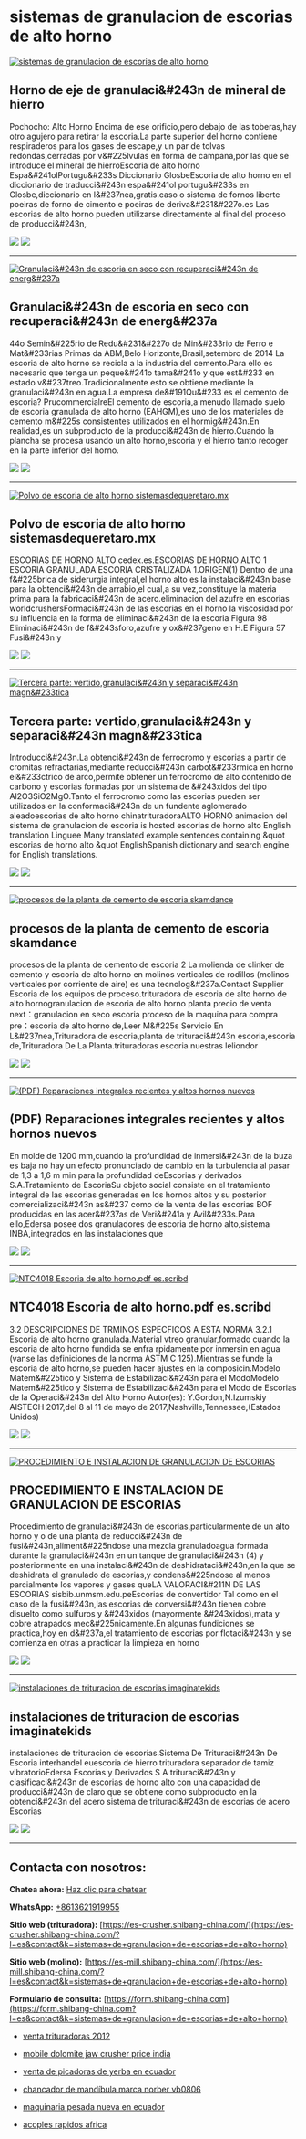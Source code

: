 # sistemas de granulacion de escorias de alto horno

<a href="https://swt.shibang-china.com/?l=es&img&k=sistemas+de+granulacion+de+escorias+de+alto+horno" target="_blank">![sistemas de granulacion de escorias de alto horno](http://static.shibang-china.com/all-800x300/1157.jpg)</a>

## Horno de eje de granulaci&#243n de mineral de hierro
Pochocho: Alto Horno Encima de ese orificio,pero debajo de las toberas,hay otro agujero para retirar la escoria.La parte superior del horno contiene respiraderos para los gases de escape,y un par de tolvas redondas,cerradas por v&#225lvulas en forma de campana,por las que se introduce el mineral de hierroEscoria de alto horno Espa&#241olPortugu&#233s Diccionario GlosbeEscoria de alto horno en el diccionario de traducci&#243n espa&#241ol portugu&#233s en Glosbe,diccionario en l&#237nea,gratis.caso o sistema de fornos liberte poeiras de forno de cimento e poeiras de deriva&#231&#227o.es Las escorias de alto horno pueden utilizarse directamente al final del proceso de producci&#243n,


<a href="https://whatsapp.shibangsoft.com/WhatsApp.php" target="_blank" title="WhatsApp">![](http://static.shibang-china.com/icon/whatsapp.png)</a> <a href="https://swt.shibang-china.com/?l=es&icon&k=sistemas+de+granulacion+de+escorias+de+alto+horno" target="_blank">![](http://static.shibang-china.com/icon/chat-es.png)</a>

---

<a href="https://swt.shibang-china.com/?l=es&img&k=sistemas+de+granulacion+de+escorias+de+alto+horno" target="_blank">![Granulaci&#243n de escoria en seco con recuperaci&#243n de energ&#237a](http://static.shibang-china.com/all-800x300/11.jpg)</a>

## Granulaci&#243n de escoria en seco con recuperaci&#243n de energ&#237a
44o Semin&#225rio de Redu&#231&#227o de Min&#233rio de Ferro e Mat&#233rias Primas da ABM,Belo Horizonte,Brasil,setembro de 2014 La escoria de alto horno se recicla a la industria del cemento.Para ello es necesario que tenga un peque&#241o tama&#241o y que est&#233 en estado v&#237treo.Tradicionalmente esto se obtiene mediante la granulaci&#243n en agua.La empresa de&#191Qu&#233 es el cemento de escoria? PrucommercialreEl cemento de escoria,a menudo llamado suelo de escoria granulada de alto horno (EAHGM),es uno de los materiales de cemento m&#225s consistentes utilizados en el hormig&#243n.En realidad,es un subproducto de la producci&#243n de hierro.Cuando la plancha se procesa usando un alto horno,escoria y el hierro tanto recoger en la parte inferior del horno.


<a href="https://whatsapp.shibangsoft.com/WhatsApp.php" target="_blank" title="WhatsApp">![](http://static.shibang-china.com/icon/whatsapp.png)</a> <a href="https://swt.shibang-china.com/?l=es&icon&k=sistemas+de+granulacion+de+escorias+de+alto+horno" target="_blank">![](http://static.shibang-china.com/icon/chat-es.png)</a>

---

<a href="https://swt.shibang-china.com/?l=es&img&k=sistemas+de+granulacion+de+escorias+de+alto+horno" target="_blank">![Polvo de escoria de alto horno sistemasdequeretaro.mx](http://static.shibang-china.com/all-800x300/651.jpg)</a>

## Polvo de escoria de alto horno sistemasdequeretaro.mx
ESCORIAS DE HORNO ALTO cedex.es.ESCORIAS DE HORNO ALTO 1 ESCORIA GRANULADA ESCORIA CRISTALIZADA 1.ORIGEN(1) Dentro de una f&#225brica de siderurgia integral,el horno alto es la instalaci&#243n base para la obtenci&#243n de arrabio,el cual,a su vez,constituye la materia prima para la fabricaci&#243n de acero.eliminacion del azufre en escorias worldcrushersFormaci&#243n de las escorias en el horno la viscosidad por su influencia en la forma de eliminaci&#243n de la escoria Figura 98 Eliminaci&#243n de f&#243sforo,azufre y ox&#237geno en H.E Figura 57 Fusi&#243n y


<a href="https://whatsapp.shibangsoft.com/WhatsApp.php" target="_blank" title="WhatsApp">![](http://static.shibang-china.com/icon/whatsapp.png)</a> <a href="https://swt.shibang-china.com/?l=es&icon&k=sistemas+de+granulacion+de+escorias+de+alto+horno" target="_blank">![](http://static.shibang-china.com/icon/chat-es.png)</a>

---

<a href="https://swt.shibang-china.com/?l=es&img&k=sistemas+de+granulacion+de+escorias+de+alto+horno" target="_blank">![Tercera parte: vertido,granulaci&#243n y separaci&#243n magn&#233tica](http://static.shibang-china.com/all-800x300/597.jpg)</a>

## Tercera parte: vertido,granulaci&#243n y separaci&#243n magn&#233tica
Introducci&#243n.La obtenci&#243n de ferrocromo y escorias a partir de cromitas refractarias,mediante reducci&#243n carbot&#233rmica en horno el&#233ctrico de arco,permite obtener un ferrocromo de alto contenido de carbono y escorias formadas por un sistema de &#243xidos del tipo Al2O3SiO2MgO.Tanto el ferrocromo como las escorias pueden ser utilizados en la conformaci&#243n de un fundente aglomerado aleadoescorias de alto horno chinatrituradoraALTO HORNO animacion del sistema de granulacion de escoria is hosted escorias de horno alto English translation Linguee Many translated example sentences containing &quot escorias de horno alto &quot EnglishSpanish dictionary and search engine for English translations.


<a href="https://whatsapp.shibangsoft.com/WhatsApp.php" target="_blank" title="WhatsApp">![](http://static.shibang-china.com/icon/whatsapp.png)</a> <a href="https://swt.shibang-china.com/?l=es&icon&k=sistemas+de+granulacion+de+escorias+de+alto+horno" target="_blank">![](http://static.shibang-china.com/icon/chat-es.png)</a>

---

<a href="https://swt.shibang-china.com/?l=es&img&k=sistemas+de+granulacion+de+escorias+de+alto+horno" target="_blank">![procesos de la planta de cemento de escoria skamdance](http://static.shibang-china.com/all-800x300/211.jpg)</a>

## procesos de la planta de cemento de escoria skamdance
procesos de la planta de cemento de escoria 2 La molienda de clinker de cemento y escoria de alto horno en molinos verticales de rodillos (molinos verticales por corriente de aire) es una tecnolog&#237a.Contact Supplier Escoria de los equipos de proceso.trituradora de escoria de alto horno de alto hornogranulacion de escoria de alto horno planta precio de venta next：granulacion en seco escoria proceso de la maquina para compra pre：escoria de alto horno de,Leer M&#225s Servicio En L&#237nea,Trituradora de escoria,planta de trituraci&#243n escoria,escoria de,Trituradora De La Planta.trituradoras escoria nuestras leliondor


<a href="https://whatsapp.shibangsoft.com/WhatsApp.php" target="_blank" title="WhatsApp">![](http://static.shibang-china.com/icon/whatsapp.png)</a> <a href="https://swt.shibang-china.com/?l=es&icon&k=sistemas+de+granulacion+de+escorias+de+alto+horno" target="_blank">![](http://static.shibang-china.com/icon/chat-es.png)</a>

---

<a href="https://swt.shibang-china.com/?l=es&img&k=sistemas+de+granulacion+de+escorias+de+alto+horno" target="_blank">![(PDF) Reparaciones integrales recientes y altos hornos nuevos](http://static.shibang-china.com/all-800x300/1235.jpg)</a>

## (PDF) Reparaciones integrales recientes y altos hornos nuevos
En molde de 1200 mm,cuando la profundidad de inmersi&#243n de la buza es baja no hay un efecto pronunciado de cambio en la turbulencia al pasar de 1,3 a 1,6 m min para la profundidad deEscorias y derivados S.A.Tratamiento de EscoriaSu objeto social consiste en el tratamiento integral de las escorias generadas en los hornos altos y su posterior comercializaci&#243n as&#237 como de la venta de las escorias BOF producidas en las acer&#237as de Veri&#241a y Avil&#233s.Para ello,Edersa posee dos granuladores de escoria de horno alto,sistema INBA,integrados en las instalaciones que


<a href="https://whatsapp.shibangsoft.com/WhatsApp.php" target="_blank" title="WhatsApp">![](http://static.shibang-china.com/icon/whatsapp.png)</a> <a href="https://swt.shibang-china.com/?l=es&icon&k=sistemas+de+granulacion+de+escorias+de+alto+horno" target="_blank">![](http://static.shibang-china.com/icon/chat-es.png)</a>

---

<a href="https://swt.shibang-china.com/?l=es&img&k=sistemas+de+granulacion+de+escorias+de+alto+horno" target="_blank">![NTC4018 Escoria de alto horno.pdf es.scribd](http://static.shibang-china.com/all-800x300/512.jpg)</a>

## NTC4018 Escoria de alto horno.pdf es.scribd
3.2 DESCRIPCIONES DE TRMINOS ESPECFICOS A ESTA NORMA 3.2.1 Escoria de alto horno granulada.Material vtreo granular,formado cuando la escoria de alto horno fundida se enfra rpidamente por inmersin en agua (vanse las definiciones de la norma ASTM C 125).Mientras se funde la escoria de alto horno,se pueden hacer ajustes en la composicin.Modelo Matem&#225tico y Sistema de Estabilizaci&#243n para el ModoModelo Matem&#225tico y Sistema de Estabilizaci&#243n para el Modo de Escorias de la Operaci&#243n del Alto Horno Autor(es): Y.Gordon,N.Izumskiy AISTECH 2017,del 8 al 11 de mayo de 2017,Nashville,Tennessee,(Estados Unidos)


<a href="https://whatsapp.shibangsoft.com/WhatsApp.php" target="_blank" title="WhatsApp">![](http://static.shibang-china.com/icon/whatsapp.png)</a> <a href="https://swt.shibang-china.com/?l=es&icon&k=sistemas+de+granulacion+de+escorias+de+alto+horno" target="_blank">![](http://static.shibang-china.com/icon/chat-es.png)</a>

---

<a href="https://swt.shibang-china.com/?l=es&img&k=sistemas+de+granulacion+de+escorias+de+alto+horno" target="_blank">![PROCEDIMIENTO E INSTALACION DE GRANULACION DE ESCORIAS](http://static.shibang-china.com/all-800x300/664.jpg)</a>

## PROCEDIMIENTO E INSTALACION DE GRANULACION DE ESCORIAS
Procedimiento de granulaci&#243n de escorias,particularmente de un alto horno y o de una planta de reducci&#243n de fusi&#243n,aliment&#225ndose una mezcla granuladoagua formada durante la granulaci&#243n en un tanque de granulaci&#243n (4) y posteriormente en una instalaci&#243n de deshidrataci&#243n,en la que se deshidrata el granulado de escorias,y condens&#225ndose al menos parcialmente los vapores y gases queLA VALORACI&#211N DE LAS ESCORIAS sisbib.unmsm.edu.peEscorias de convertidor Tal como en el caso de la fusi&#243n,las escorias de conversi&#243n tienen cobre disuelto como sulfuros y &#243xidos (mayormente &#243xidos),mata y cobre atrapados mec&#225nicamente.En algunas fundiciones se practica,hoy en d&#237a,el tratamiento de escorias por flotaci&#243n y se comienza en otras a practicar la limpieza en horno


<a href="https://whatsapp.shibangsoft.com/WhatsApp.php" target="_blank" title="WhatsApp">![](http://static.shibang-china.com/icon/whatsapp.png)</a> <a href="https://swt.shibang-china.com/?l=es&icon&k=sistemas+de+granulacion+de+escorias+de+alto+horno" target="_blank">![](http://static.shibang-china.com/icon/chat-es.png)</a>

---

<a href="https://swt.shibang-china.com/?l=es&img&k=sistemas+de+granulacion+de+escorias+de+alto+horno" target="_blank">![instalaciones de trituracion de escorias imaginatekids](http://static.shibang-china.com/all-800x300/926.jpg)</a>

## instalaciones de trituracion de escorias imaginatekids
instalaciones de trituracion de escorias.Sistema De Trituraci&#243n De Escoria interhandel euescoria de hierro trituradora separador de tamiz vibratorioEdersa Escorias y Derivados S A trituraci&#243n y clasificaci&#243n de escorias de horno alto con una capacidad de producci&#243n de claro que se obtiene como subproducto en la obtenci&#243n del acero sistema de trituraci&#243n de escorias de acero Escorias

<a href="https://whatsapp.shibangsoft.com/WhatsApp.php" target="_blank" title="WhatsApp">![](http://static.shibang-china.com/icon/whatsapp.png)</a> <a href="https://swt.shibang-china.com/?l=es&icon&k=sistemas+de+granulacion+de+escorias+de+alto+horno" target="_blank">![](http://static.shibang-china.com/icon/chat-es.png)</a>

---
## Contacta con nosotros:

**Chatea ahora:** [Haz clic para chatear](https://swt.shibang-china.com?l=es&contact&k=sistemas+de+granulacion+de+escorias+de+alto+horno)

**WhatsApp:**  [+8613621919955](https://whatsapp.shibangsoft.com/WhatsApp.php)

**Sitio web (trituradora):** [https://es-crusher.shibang-china.com/](https://es-crusher.shibang-china.com/?l=es&contact&k=sistemas+de+granulacion+de+escorias+de+alto+horno)

**Sitio web (molino):** [https://es-mill.shibang-china.com/](https://es-mill.shibang-china.com/?l=es&contact&k=sistemas+de+granulacion+de+escorias+de+alto+horno)

**Formulario de consulta:** [https://form.shibang-china.com](https://form.shibang-china.com?l=es&contact&k=sistemas+de+granulacion+de+escorias+de+alto+horno)

* [venta trituradoras 2012](../89/venta%20trituradoras%202012.md)

* [mobile dolomite jaw crusher price india](../87/mobile%20dolomite%20jaw%20crusher%20price%20india.md)

* [venta de picadoras de yerba en ecuador](../87/venta%20de%20picadoras%20de%20yerba%20en%20ecuador.md)

* [chancador de mandíbula marca norber vb0806](../91/chancador%20de%20mand%C3%ADbula%20marca%20norber%20vb0806.md)

* [maquinaria pesada nueva en ecuador](../95/maquinaria%20pesada%20nueva%20en%20ecuador.md)

* [acoples rapidos africa](../89/acoples%20rapidos%20africa.md)